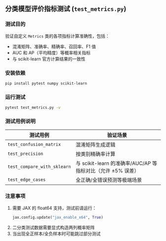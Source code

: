 ## 分类模型评价指标测试 (`test_metrics.py`)

### 测试目的
验证自定义 `Metrics` 类的各项指标计算准确性，包括：
- 混淆矩阵、准确率、精确率、召回率、F1 值
- AUC 和 AP（平均精度）等概率相关指标
- 与 scikit-learn 官方计算结果的一致性

### 安装依赖
```bash
pip install pytest numpy scikit-learn
```

### 运行测试
```bash
pytest test_metrics.py -v
```

### 测试用例说明
| 测试用例              | 验证场景                                                                 |
|-----------------------|--------------------------------------------------------------------------|
| `test_confusion_matrix` | 混淆矩阵生成逻辑                                                         |
| `test_precision`        | 按类别精确率计算                                                         |
| `test_compare_with_sklearn` | 与 scikit-learn 的准确率/AUC/AP 等指标对比（允许 ±5% 误差）             |
| `test_edge_cases`       | 全正确/全错误预测等极端场景                                              |

### 注意事项
1. 需要 JAX 的 float64 支持，测试前请运行：
   ```python
   jax.config.update("jax_enable_x64", True)
   ```
2. 二分类测试数据需要显式构造两列概率矩阵
3. 当出现全正样本/全负样本时可能跳过部分测试

